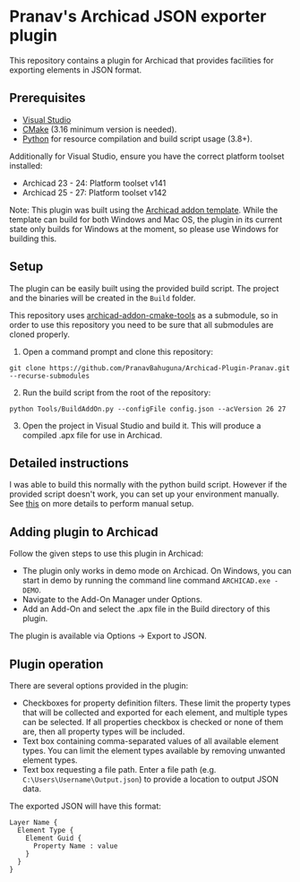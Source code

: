 # Pranav's Archicad JSON exporter plugin

This repository contains a plugin for Archicad that provides facilities for exporting elements in JSON format.

## Prerequisites

- [Visual Studio](https://visualstudio.microsoft.com/downloads/)
- [CMake](https://cmake.org) (3.16 minimum version is needed).
- [Python](https://www.python.org) for resource compilation and build script usage (3.8+).

Additionally for Visual Studio, ensure you have the correct platform toolset installed:
- Archicad 23 - 24: Platform toolset v141
- Archicad 25 - 27: Platform toolset v142

Note: This plugin was built using the [Archicad addon template](https://github.com/GRAPHISOFT/archicad-addon-cmake). While the template can build for both
Windows and Mac OS, the plugin in its current state only builds for Windows at the moment, so please use Windows for building this.

## Setup

The plugin can be easily built using the provided build script. The project and the binaries will be created in the `Build` folder.

This repository uses [archicad-addon-cmake-tools](https://github.com/GRAPHISOFT/archicad-addon-cmake-tools) as a submodule, so in order to use this repository you need to be sure that all submodules are cloned properly.

1. Open a command prompt and clone this repository:
```
git clone https://github.com/PranavBahuguna/Archicad-Plugin-Pranav.git --recurse-submodules
```
2. Run the build script from the root of the repository:
```
python Tools/BuildAddOn.py --configFile config.json --acVersion 26 27
```
3. Open the project in Visual Studio and build it. This will produce a compiled .apx file for use in Archicad.

## Detailed instructions

I was able to build this normally with the python build script. However if the provided script doesn't work, you can set up your environment manually.
See [this](https://github.com/GRAPHISOFT/archicad-addon-cmake?tab=readme-ov-file#detailed-instructions) on more details to perform manual setup.

## Adding plugin to Archicad

Follow the given steps to use this plugin in Archicad:
- The plugin only works in demo mode on Archicad. On Windows, you can start in demo by running the command line command `ARCHICAD.exe -DEMO`.
- Navigate to the Add-On Manager under Options.
- Add an Add-On and select the .apx file in the Build directory of this plugin.

The plugin is available via Options -> Export to JSON.

## Plugin operation

There are several options provided in the plugin:
- Checkboxes for property definition filters. These limit the property types that will be collected and exported for each element, and multiple
  types can be selected. If all properties checkbox is checked or none of them are, then all property types will be included.
- Text box containing comma-separated values of all available element types. You can limit the element types available by removing unwanted
  element types.
- Text box requesting a file path. Enter a file path (e.g. `C:\Users\Username\Output.json`) to provide a location to output JSON data.

The exported JSON will have this format:

```
Layer Name {
  Element Type {
    Element Guid {
      Property Name : value
    }
  }
}
```
